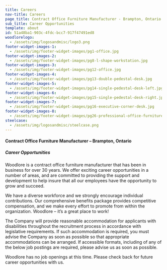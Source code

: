 ```yaml
---
title: Careers
nav-title: Careers
page_title: Contract Office Furniture Manufacturer - Brampton, Ontario
sub_title: Career Opportunities
template: about
id: 51a48ba1-903c-4fdc-bcc7-917f47491ed8
woodlorelogo:
  - /assets/img/logosandmisc/logo3.png
footer-widget-images-1:
  - /assets/img/footer-widget-images/pg1-office.jpg
footer-widget-images-2:
  - /assets/img/footer-widget-images/pg8-l-shape-workstation.jpg
footer-widget-images-3:
  - /assets/img/footer-widget-images/pg12-office.jpg
footer-widget-images-4:
  - /assets/img/footer-widget-images/pg13-double-pedestal-desk.jpg
footer-widget-images-5:
  - /assets/img/footer-widget-images/pg14-single-pedestal-desk-left.jpg
footer-widget-images-6:
  - /assets/img/footer-widget-images/pg15-single-pedestal-desk-right.jpg
footer-widget-images-7:
  - /assets/img/footer-widget-images/pg16-executive-corner-desk.jpg
footer-widget-images-8:
  - /assets/img/footer-widget-images/pg26-professional-office-furniture.jpg
steelcase:
  - /assets/img/logosandmisc/steelcase.png
---
```

<div class="block">
<h4 class="orange bold">Contract Office Furniture Manufacturer – Brampton, Ontario</h4>
<h5 class="dgreen bold underline">Career Opportunities</h5>
  <p>Woodlore is a contract office furniture manufacturer that has been in business for over 30 years.  We offer exciting career opportunities in a number of areas, and are committed to providing the support and development to help insure that all our employees have the opportunity to grow and succeed.</p>
  <p>We have a diverse workforce and we strongly encourage individual contributions.  Our comprehensive benefits package provides competitive compensation, and we make every effort to promote from within the organization.  Woodlore – it’s a great place to work!</p>
  <p>The Company will provide reasonable accommodation for applicants with disabilities throughout the recruitment process in accordance with legislative requirements. If such accommodation is required, you must advise the Company as soon as possible so that appropriate accommodations can be arranged. If accessible formats, including of any of the below job postings are required, please advise us as soon as possible.</p>
  <p>Woodlore has no job openings at this time.  Please check back for future career opportunities with us.</p>
</div>
